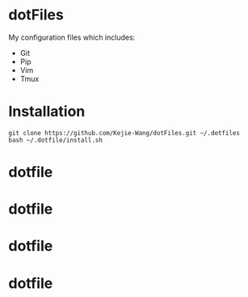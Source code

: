 # dotFiles
My configuration files which includes:

- Git
- Pip
- Vim
- Tmux



# Installation

```shell
git clone https://github.com/Kejie-Wang/dotFiles.git ~/.dotfiles
bash ~/.dotfile/install.sh
```
# dotfile
# dotfile
# dotfile
# dotfile
